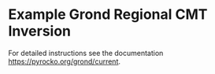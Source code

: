 Example Grond Regional CMT Inversion
====================================

For detailed instructions see the documentation https://pyrocko.org/grond/current.
